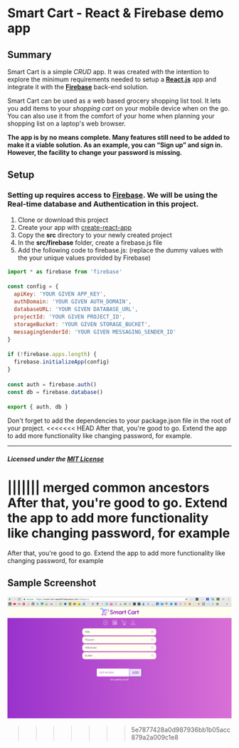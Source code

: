 # Smart Cart - React & Firebase demo app
## Summary

Smart Cart is a simple *CRUD* app. It was created with the intention to explore the minimum requirements  needed to setup a **[React.js](https://reactjs.org/)** app and integrate it with the **[Firebase](https://firebase.google.com/)** back-end solution.

Smart Cart  can be used as a web based grocery shopping list tool. It lets you add items to your *shopping cart* on your mobile device when on the go. You can also use it from the comfort of your home when planning your shopping list on a laptop's web browser.

**The app is by no means complete. Many features still need to be added to make it a viable solution. As an example, you can “Sign up” and sign in. However, the facility to change your password is missing.**

## Setup
### Setting up requires access to [Firebase](https://firebase.google.com/). We will be using the Real-time database and Authentication in this project.
1. Clone or download this project
2. Create your app with [create-react-app](https://github.com/facebook/create-react-app/blob/master/packages/react-scripts/template/README.md)
3. Copy the **src** directory to your newly created project
4. In the **src/firebase** folder, create a firebase.js file
5.  Add the following code to firebase.js: (replace the dummy values with the your unique values provided by Firebase)
```javascript
import * as firebase from 'firebase'

const config = {
  apiKey: 'YOUR GIVEN APP_KEY',
  authDomain: 'YOUR GIVEN AUTH_DOMAIN',
  databaseURL: 'YOUR GIVEN DATABASE_URL',
  projectId: 'YOUR GIVEN PROJECT_ID',
  storageBucket: 'YOUR GIVEN STORAGE_BUCKET',
  messagingSenderId: 'YOUR GIVEN MESSAGING_SENDER_ID'
}

if (!firebase.apps.length) {
  firebase.initializeApp(config)
}

const auth = firebase.auth()
const db = firebase.database()

export { auth, db }
```

Don't forget to add the dependencies to your package.json file in the root of your project.
<<<<<<< HEAD
After that, you're good to go. Extend the app to add more functionality like changing password, for example.
***
##### Licensed under the [MIT License](LICENSE)
||||||| merged common ancestors
After that, you're good to go. Extend the app to add more functionality like changing password, for example
=======
After that, you're good to go. Extend the app to add more functionality like changing password, for example

## Sample Screenshot
![sample screenshot](read-me-img/smart-cart-shopping.PNG 'Sample screenshot')
>>>>>>> 5e7877428a0d987936bb1b05acc879a2a009c1e8
